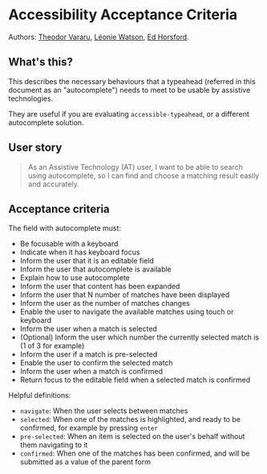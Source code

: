 # Accessibility Acceptance Criteria

Authors: [Theodor Vararu](https://github.com/tvararu), [Léonie Watson](https://github.com/LJWatson), [Ed Horsford](https://github.com/edwardhorsford).

## What's this?

This describes the necessary behaviours that a typeahead (referred in this document as an "autocomplete") needs to meet to be usable by assistive technologies.

They are useful if you are evaluating `accessible-typeahead`, or a different autocomplete solution.

## User story

> As an Assistive Technology (AT) user, I want to be able to search using autocomplete, so I can find and choose a matching result easily and accurately.

## Acceptance criteria

The field with autocomplete must:

- Be focusable with a keyboard
- Indicate when it has keyboard focus
- Inform the user that it is an editable field
- Inform the user that autocomplete is available
- Explain how to use autocomplete
- Inform the user that content has been expanded
- Inform the user that N number of matches have been displayed
- Inform the user as the number of matches changes
- Enable the user to navigate the available matches using touch or keyboard
- Inform the user when a match is selected
- (Optional) Inform the user which number the currently selected match is (1 of 3 for example)
- Inform the user if a match is pre-selected
- Enable the user to confirm the selected match
- Inform the user when a match is confirmed
- Return focus to the editable field when a selected match is confirmed

Helpful definitions:

- `navigate`: When the user selects between matches
- `selected`: When one of the matches is highlighted, and ready to be confirmed, for example by pressing `enter`
- `pre-selected`: When an item is selected on the user's behalf without them navigating to it
- `confirmed`: When one of the matches has been confirmed, and will be submitted as a value of the parent form

